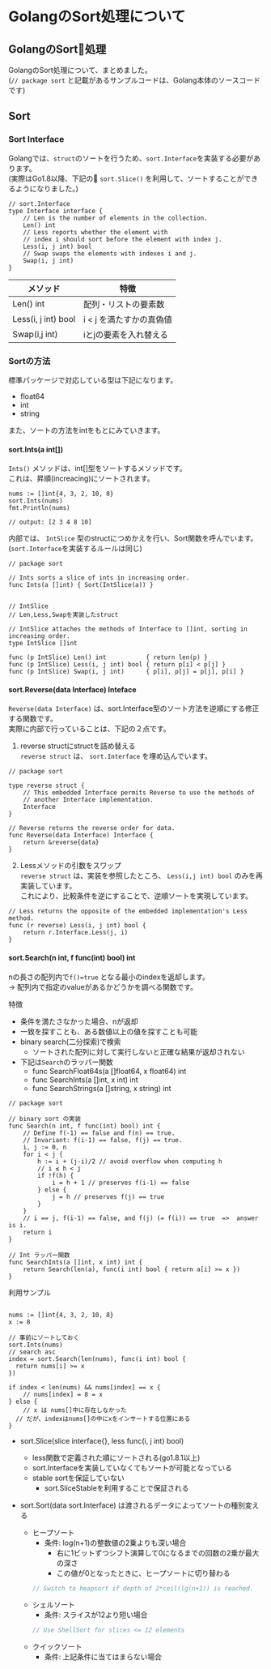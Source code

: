 # GolangのSort処理について

## GolangのSort処理
GolangのSort処理について、まとめました。  
(`// package sort` と記載があるサンプルコードは、Golang本体のソースコードです)

## Sort
### Sort Interface
Golangでは、`struct`のソートを行うため、`sort.Interface`を実装する必要があります。  
(実際はGo1.8以降、下記の `sort.Slice()` を利用して、ソートすることができるようになりました。)  
  
```golang
// sort.Interface
type Interface interface {
    // Len is the number of elements in the collection.
    Len() int
    // Less reports whether the element with
    // index i should sort before the element with index j.
    Less(i, j int) bool
    // Swap swaps the elements with indexes i and j.
    Swap(i, j int)
}
```
| メソッド                | 特徴              |
|---------------------|-----------------|
| Len() int           | 配列・リストの要素数      |
| Less(i, j int) bool | i < j を満たすかの真偽値 |
| Swap(i,j int)       | iとjの要素を入れ替える    |

### Sortの方法
標準パッケージで対応している型は下記になります。
- float64
- int
- string

また、ソートの方法をintをもとにみていきます。

#### sort.Ints(a int[])
`Ints()` メソッドは、int[]型をソートするメソッドです。  
これは、昇順(increacing)にソートされます。  
```golang
nums := []int{4, 3, 2, 10, 8}
sort.Ints(nums)
fmt.Println(nums)

// output: [2 3 4 8 10]
```

内部では、 `IntSlice` 型のstructにつめかえを行い、Sort関数を呼んでいます。  
(`sort.Interface`を実装するルールは同じ)
```golang
// package sort

// Ints sorts a slice of ints in increasing order.
func Ints(a []int) { Sort(IntSlice(a)) }


// IntSlice
// Len,Less,Swapを実装したstruct

// IntSlice attaches the methods of Interface to []int, sorting in increasing order.
type IntSlice []int

func (p IntSlice) Len() int           { return len(p) }
func (p IntSlice) Less(i, j int) bool { return p[i] < p[j] }
func (p IntSlice) Swap(i, j int)      { p[i], p[j] = p[j], p[i] }
```

#### sort.Reverse(data Interface) Inteface
`Reverse(data Interface)` は、sort.Interface型のソート方法を逆順にする修正する関数です。  
実際に内部で行っていることは、下記の２点です。  
1. reverse structにstructを詰め替える  
`reverse struct` は、 `sort.Interface` を埋め込んでいます。  
```golang
// package sort

type reverse struct {
	// This embedded Interface permits Reverse to use the methods of
	// another Interface implementation.
	Interface
}

// Reverse returns the reverse order for data.
func Reverse(data Interface) Interface {
	return &reverse{data}
}
```

2. Lessメソッドの引数をスワップ  
`reverse struct` は、実装を参照したところ、
`Less(i,j int) bool` のみを再実装しています。  
これにより、比較条件を逆にすることで、逆順ソートを実現しています。
```golang
// Less returns the opposite of the embedded implementation's Less method.
func (r reverse) Less(i, j int) bool {
	return r.Interface.Less(j, i)
}
```

#### sort.Search(n int, f func(int) bool) int
nの長さの配列内で`f()=true` となる最小のindexを返却します。  
→ 配列内で指定のvalueがあるかどうかを調べる関数です。  

特徴
- 条件を満たさなかった場合、nが返却
- 一致を探すことも、ある数値以上の値を探すことも可能
- binary search(二分探索)で検索
  - ソートされた配列に対して実行しないと正確な結果が返却されない
- 下記は`Search`のラッパー関数
  - func SearchFloat64s(a []float64, x float64) int
  - func SearchInts(a []int, x int) int
  - func SearchStrings(a []string, x string) int

```golang
// package sort

// binary sort の実装
func Search(n int, f func(int) bool) int {
	// Define f(-1) == false and f(n) == true.
	// Invariant: f(i-1) == false, f(j) == true.
	i, j := 0, n
	for i < j {
		h := i + (j-i)/2 // avoid overflow when computing h
		// i ≤ h < j
		if !f(h) {
			i = h + 1 // preserves f(i-1) == false
		} else {
			j = h // preserves f(j) == true
		}
	}
	// i == j, f(i-1) == false, and f(j) (= f(i)) == true  =>  answer is i.
	return i
}

// Int ラッパー関数
func SearchInts(a []int, x int) int {
	return Search(len(a), func(i int) bool { return a[i] >= x })
}
```

利用サンプル
```golang

nums := []int{4, 3, 2, 10, 8}
x := 8

// 事前にソートしておく
sort.Ints(nums)
// search asc
index = sort.Search(len(nums), func(i int) bool {
  return nums[i] >= x
})

if index < len(nums) && nums[index] == x {
	// nums[index] = 8 = x
} else {
	// x は nums[]中に存在しなかった
  // だが、indexはnums[]の中にxをインサートする位置にある
}
```

- sort.Slice(slice interface{}, less func(i, j int) bool)
  - less関数で定義された順にソートされる(go1.8.1以上)
  - sort.Interfaceを実装していなくてもソートが可能となっている
  - stable sortを保証していない
    - sort.SliceStableを利用することで保証される

- sort.Sort(data sort.Interface) は渡されるデータによってソートの種別変える
  - ヒープソート
    - 条件: log(n+1)の整数値の2乗よりも深い場合
      - 右に1ビットずつシフト演算して0になるまでの回数の2乗が最大の深さ
      - この値が0となったときに、ヒープソートに切り替わる
    ```go
    // Switch to heapsort if depth of 2*ceil(lg(n+1)) is reached.
    ```
  - シェルソート
    - 条件: スライスが12より短い場合
    ```go
    // Use ShellSort for slices <= 12 elements
    ```
  - クイックソート
    - 条件: 上記条件に当てはまらない場合